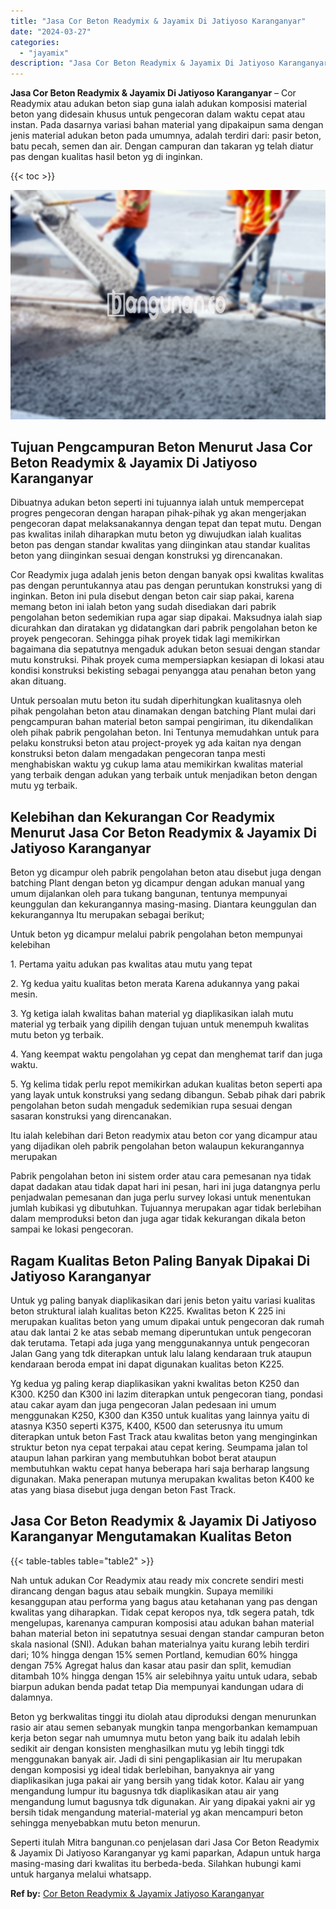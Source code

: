 ```yaml
---
title: "Jasa Cor Beton Readymix & Jayamix Di Jatiyoso Karanganyar"
date: "2024-03-27"
categories: 
  - "jayamix"
description: "Jasa Cor Beton Readymix & Jayamix Di Jatiyoso Karanganyar. Seperti itulah Mitra bangunan.co penjelasan dari Jasa Cor Beton Readymix & Jayamix Di Jatiyoso Kar..."
---
```


**Jasa Cor Beton Readymix & Jayamix Di Jatiyoso Karanganyar** – Cor Readymix atau adukan beton siap guna ialah adukan komposisi material beton yang didesain khusus untuk pengecoran dalam waktu cepat atau instan. Pada dasarnya variasi bahan material yang dipakaipun sama dengan jenis material adukan beton pada umumnya, adalah terdiri dari: pasir beton, batu pecah, semen dan air. Dengan campuran dan takaran yg telah diatur pas dengan kualitas hasil beton yg di inginkan.

{{< toc >}}

![Jasa Cor Beton Readymix & Jayamix Di Jatiyoso Karanganyar](/images/jasa-cor-readymix-04.png)

## Tujuan Pengcampuran Beton Menurut Jasa Cor Beton Readymix & Jayamix Di Jatiyoso Karanganyar

Dibuatnya adukan beton seperti ini tujuannya ialah untuk mempercepat progres pengecoran dengan harapan pihak-pihak yg akan mengerjakan pengecoran dapat melaksanakannya dengan tepat dan tepat mutu. Dengan pas kwalitas inilah diharapkan mutu beton yg diwujudkan ialah kualitas beton pas dengan standar kwalitas yang diinginkan atau standar kualitas beton yang diinginkan sesuai dengan konstruksi yg direncanakan.

Cor Readymix juga adalah jenis beton dengan banyak opsi kwalitas kwalitas pas dengan peruntukannya atau pas dengan peruntukan konstruksi yang di inginkan. Beton ini pula disebut dengan beton cair siap pakai, karena memang beton ini ialah beton yang sudah disediakan dari pabrik pengolahan beton sedemikian rupa agar siap dipakai. Maksudnya ialah siap dicurahkan dan diratakan yg didatangkan dari pabrik pengolahan beton ke proyek pengecoran. Sehingga pihak proyek tidak lagi memikirkan bagaimana dia sepatutnya mengaduk adukan beton sesuai dengan standar mutu konstruksi. Pihak proyek cuma mempersiapkan kesiapan di lokasi atau kondisi konstruksi bekisting sebagai penyangga atau penahan beton yang akan dituang.

Untuk persoalan mutu beton itu sudah diperhitungkan kualitasnya oleh pihak pengolahan beton atau dinamakan dengan batching Plant mulai dari pengcampuran bahan material beton sampai pengiriman, itu dikendalikan oleh pihak pabrik pengolahan beton. Ini Tentunya memudahkan untuk para pelaku konstruksi beton atau project-proyek yg ada kaitan nya dengan konstruksi beton dalam mengadakan pengecoran tanpa mesti menghabiskan waktu yg cukup lama atau memikirkan kwalitas material yang terbaik dengan adukan yang terbaik untuk menjadikan beton dengan mutu yg terbaik.

## Kelebihan dan Kekurangan Cor Readymix Menurut Jasa Cor Beton Readymix & Jayamix Di Jatiyoso Karanganyar

Beton yg dicampur oleh pabrik pengolahan beton atau disebut juga dengan batching Plant dengan beton yg dicampur dengan adukan manual yang umum dijalankan oleh para tukang bangunan, tentunya mempunyai keunggulan dan kekurangannya masing-masing. Diantara keunggulan dan kekurangannya Itu merupakan sebagai berikut;

Untuk beton yg dicampur melalui pabrik pengolahan beton mempunyai kelebihan

1\. Pertama yaitu adukan pas kwalitas atau mutu yang tepat

2\. Yg kedua yaitu kualitas beton merata Karena adukannya yang pakai mesin.

3\. Yg ketiga ialah kwalitas bahan material yg diaplikasikan ialah mutu material yg terbaik yang dipilih dengan tujuan untuk menempuh kwalitas mutu beton yg terbaik.

4\. Yang keempat waktu pengolahan yg cepat dan menghemat tarif dan juga waktu.

5\. Yg kelima tidak perlu repot memikirkan adukan kualitas beton seperti apa yang layak untuk konstruksi yang sedang dibangun. Sebab pihak dari pabrik pengolahan beton sudah mengaduk sedemikian rupa sesuai dengan sasaran konstruksi yang direncanakan.

Itu ialah kelebihan dari Beton readymix atau beton cor yang dicampur atau yang dijadikan oleh pabrik pengolahan beton walaupun kekurangannya merupakan

Pabrik pengolahan beton ini sistem order atau cara pemesanan nya tidak dapat dadakan atau tidak dapat hari ini pesan, hari ini juga datangnya perlu penjadwalan pemesanan dan juga perlu survey lokasi untuk menentukan jumlah kubikasi yg dibutuhkan. Tujuannya merupakan agar tidak berlebihan dalam memproduksi beton dan juga agar tidak kekurangan dikala beton sampai ke lokasi pengecoran.

## Ragam Kualitas Beton Paling Banyak Dipakai Di Jatiyoso Karanganyar

Untuk yg paling banyak diaplikasikan dari jenis beton yaitu variasi kualitas beton struktural ialah kualitas beton K225. Kwalitas beton K 225 ini merupakan kualitas beton yang umum dipakai untuk pengecoran dak rumah atau dak lantai 2 ke atas sebab memang diperuntukan untuk pengecoran dak terutama. Tetapi ada juga yang menggunakannya untuk pengecoran Jalan Gang yang tdk diterapkan untuk lalu lalang kendaraan truk ataupun kendaraan beroda empat ini dapat digunakan kualitas beton K225.

Yg kedua yg paling kerap diaplikasikan yakni kwalitas beton K250 dan K300. K250 dan K300 ini lazim diterapkan untuk pengecoran tiang, pondasi atau cakar ayam dan juga pengecoran Jalan pedesaan ini umum menggunakan K250, K300 dan K350 untuk kualitas yang lainnya yaitu di atasnya K350 seperti K375, K400, K500 dan seterusnya itu umum diterapkan untuk beton Fast Track atau kwalitas beton yang menginginkan struktur beton nya cepat terpakai atau cepat kering. Seumpama jalan tol ataupun lahan parkiran yang membutuhkan bobot berat ataupun membutuhkan waktu cepat hanya beberapa hari saja berharap langsung digunakan. Maka penerapan mutunya merupakan kwalitas beton K400 ke atas yang biasa disebut juga dengan beton Fast Track.

## Jasa Cor Beton Readymix & Jayamix Di Jatiyoso Karanganyar Mengutamakan Kualitas Beton

{{< table-tables table="table2" >}}

Nah untuk adukan Cor Readymix atau ready mix concrete sendiri mesti dirancang dengan bagus atau sebaik mungkin. Supaya memiliki kesanggupan atau performa yang bagus atau ketahanan yang pas dengan kwalitas yang diharapkan. Tidak cepat keropos nya, tdk segera patah, tdk mengelupas, karenanya campuran komposisi atau adukan bahan material bahan material beton ini sepatutnya sesuai dengan standar campuran beton skala nasional (SNI). Adukan bahan materialnya yaitu kurang lebih terdiri dari; 10% hingga dengan 15% semen Portland, kemudian 60% hingga dengan 75% Agregat halus dan kasar atau pasir dan split, kemudian ditambah 10% hingga dengan 15% air selebihnya yaitu untuk udara, sebab biarpun adukan benda padat tetap Dia mempunyai kandungan udara di dalamnya.

Beton yg berkwalitas tinggi itu diolah atau diproduksi dengan menurunkan rasio air atau semen sebanyak mungkin tanpa mengorbankan kemampuan kerja beton segar nah umumnya mutu beton yang baik itu adalah lebih sedikit air dengan konsisten menghasilkan mutu yg lebih tinggi tdk menggunakan banyak air. Jadi di sini pengaplikasian air Itu merupakan dengan komposisi yg ideal tidak berlebihan, banyaknya air yang diaplikasikan juga pakai air yang bersih yang tidak kotor. Kalau air yang mengandung lumpur itu bagusnya tdk diaplikasikan atau air yang mengandung lumut bagusnya tdk digunakan. Air yang dipakai yakni air yg bersih tidak mengandung material-material yg akan mencampuri beton sehingga menyebabkan mutu beton menurun.

Seperti itulah Mitra bangunan.co penjelasan dari Jasa Cor Beton Readymix & Jayamix Di Jatiyoso Karanganyar yg kami paparkan, Adapun untuk harga masing-masing dari kwalitas itu berbeda-beda. Silahkan hubungi kami untuk harganya melalui whatsapp.

**Ref by:** [Cor Beton Readymix & Jayamix Jatiyoso Karanganyar](https://id.wikipedia.org/wiki/Cor)
